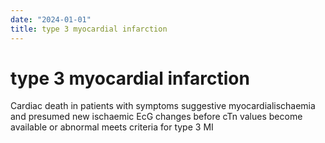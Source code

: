 ```yaml
---
date: "2024-01-01"
title: type 3 myocardial infarction
---
```


# type 3 myocardial infarction

Cardiac death
in patients with symptoms suggestive myocardialischaemia and presumed new ischaemic EcG changes before cTn values become available or abnormal meets criteria for type 3 MI
